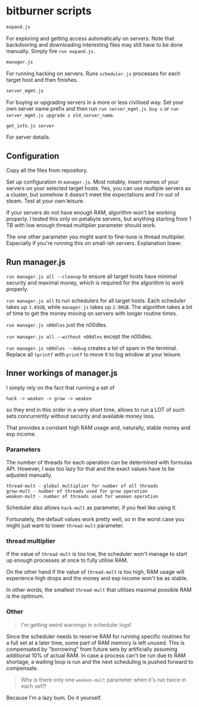 # bitburner scripts

```sh
expand.js
```
For exploring and getting access automatically on servers. Note that backdooring and downloading interesting files may still have to be done manually. Simply fire `run expand.js`.

```sh
manager.js
```
For running hacking on servers. Runs `scheduler.js` processes for each target host and then finishes.

```sh
server_mgmt.js
```
For buying or upgrading servers in a more or less civilised way. Set your own server name prefix and then run `run server_mgmt.js buy s` or `run server_mgmt.js upgrade s old_server_name`.

```sh
get_info.js server
```
For server details.


## Configuration

Copy all the files from repository.

Set up configuration in `manager.js`. Most notably, insert names of your servers on your selected target hosts. Yes, you can use multiple servers as a cluster, but somehow it doesn't meet the expectations and I'm out of steam. Test at your own leisure.

If your servers do not have enough RAM, algorithm won't be working properly. I tested this only on petabyte servers, but anything starting from 1 TB with low enough thread multiplier parameter should work.

The one other parameter you might want to fine-tune is thread multiplier. Especially if you're running this on small-ish servers. Explanation lower.


## Run manager.js

`run manager.js all --cleanup`
to ensure all target hosts have minimal security and maximal money, which is required for the algorithm to work properly.

`run manager.js all`
to run schedulers for all target hosts. Each scheduler takes up `3.85GB`, while `manager.js` takes up `2.90GB`. The algorithm takes a bit of time to get the money moving on servers with longer routine times.

`run manager.js n00dles`
just the n00dles.

`run manager.js all --without n00dles`
except the n00dles.

`run manager.js n00dles --debug`
creates a lot of spam in the terminal. Replace all `tprintf` with `printf` to move it to log window at your leisure.


## Inner workings of manager.js

I simply rely on the fact that running a set of

`hack -> weaken -> grow -> weaken`

so they end in this order in a very short time, allows to run a LOT of such sets concurrently without security and available money loss.

That provides a constant high RAM usage and, naturally, stable money and exp income.


### Parameters

The number of threads for each operation can be determined with formulas API. However, I was too lazy for that and the exact values have to be adjusted manually.

	thread-mult - global multiplier for number of all threads
	grow-mult - number of threads used for grow operation
	weaken-mult - number of threads used for weaken operation

Scheduler also allows `hack-mult` as parameter, if you feel like using it.

Fortunately, the default values work pretty well, so in the worst case you might just want to lower `thread-mult` parameter.


### thread multiplier

If the value of `thread-mult` is too low, the scheduler won't manage to start up enough processes at once to fully utilise RAM.

On the other hand if the value of `thread-mult` is too high, RAM usage will experience high drops and the money and exp income won't be as stable.

In other words, the smallest `thread-mult` that utilises maximal possible RAM is the optimum.


### Other

> I'm getting weird warnings in scheduler logs!

Since the scheduler needs to reserve RAM for running specific routines for a full set at a later time, some part of RAM memory is left unused.
This is compensated by "borrowing" from future sets by artificially assuming additional 10% of actual RAM. In case a process can't be run due to RAM shortage, a waiting loop is run and the next scheduling is pushed forward to compensate.

> Why is there only one `weaken-mult` parameter when it's run twice in each set?!

Because I'm a lazy bum. Do it yourself.
